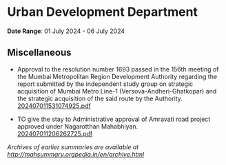 # Urban Development Department

**Date Range**: 01 July 2024 - 06 July 2024


## Miscellaneous
- Approval to the resolution number 1693 passed in the 156th meeting of the Mumbai Metropolitan Region Development Authority regarding the report submitted by the independent study group on strategic acquisition of Mumbai Metro Line-1 (Versova-Andheri-Ghatkopar) and the strategic acquisition of the said route by the Authority.\
  [202407011531074925.pdf](https://gr.maharashtra.gov.in/Site/Upload/Government%20Resolutions/English/202407011531074925.pdf)

- TO give the stay to Administrative approval of Amravati road project  approved under Nagarotthan Mahabhiyan.\
  [202407011206262725.pdf](https://gr.maharashtra.gov.in/Site/Upload/Government%20Resolutions/English/202407011206262725.pdf)


*Archives of earlier summaries are available at http://mahsummary.orgpedia.in/en/archive.html*